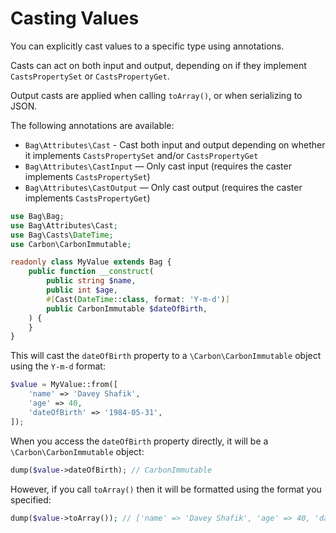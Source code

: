 # Casting Values

You can explicitly cast values to a specific type using annotations.

Casts can act on both input and output, depending on if they implement `CastsPropertySet` or `CastsPropertyGet`.

Output casts are applied when calling `toArray()`, or when serializing to JSON.

The following annotations are available:

- `Bag\Attributes\Cast` - Cast both input and output depending on whether it implements `CastsPropertySet` and/or `CastsPropertyGet`
- `Bag\Attributes\CastInput` — Only cast input (requires the caster implements `CastsPropertySet`)
- `Bag\Attributes\CastOutput` — Only cast output (requires the caster implements `CastsPropertyGet`)

```php
use Bag\Bag;
use Bag\Attributes\Cast;
use Bag\Casts\DateTime;
use Carbon\CarbonImmutable;

readonly class MyValue extends Bag {
    public function __construct(
        public string $name,
        public int $age,
        #[Cast(DateTime::class, format: 'Y-m-d')]
        public CarbonImmutable $dateOfBirth,
    ) {
    }
}
```

This will cast the `dateOfBirth` property to a `\Carbon\CarbonImmutable` object using the `Y-m-d` format:

```php
$value = MyValue::from([
    'name' => 'Davey Shafik',
    'age' => 40,
    'dateOfBirth' => '1984-05-31',
]);
```

When you access the `dateOfBirth` property directly, it will be a `\Carbon\CarbonImmutable` object:

```php
dump($value->dateOfBirth); // CarbonImmutable
```

However, if you call `toArray()` then it will be formatted using the format you specified:

```php
dump($value->toArray()); // ['name' => 'Davey Shafik', 'age' => 40, 'dateOfBirth' => '1984-05-31']
```

